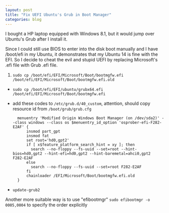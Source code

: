 ```yaml
---
layout: post
title: "Fix UEFI Ubuntu's Grub in Boot Manager"
categories: blog
---
```


I bought a HP laptop equipped with Windows 8.1, but it would jump over Ubuntu's Grub after I install it.

Since I could still use BIOS to enter into the disk boot manually and I have /boot/efi in my Ubuntu, it demonstrates that my Ubuntu 14 is fine with the EFI. So I decide to cheat the evil and stupid UEFI by replacing Microsoft's .efi file with Grub .efi file.

1. `sudo cp /boot/efi/EFI/Microsoft/Boot/bootmgfw.efi /boot/efi/EFI/Microsoft/Boot/bootmgfw.efi.old`
- `sudo cp /boot/efi/EFI/ubuntu/grubx64.efi /boot/efi/EFI/Microsoft/Boot/bootmgfw.efi`
- add these codes to `/etc/grub.d/40_custom`, attention, should copy resource id from `/boot/grub/grub.cfg`


        menuentry 'Modified Origin Windows Boot Manager (on /dev/sda2)' --class windows --class os $menuentry_id_option 'osprober-efi-F282-E2AF' {
            insmod part_gpt
            insmod fat
            set root='hd0,gpt2'
            if [ x$feature_platform_search_hint = xy ]; then
              search --no-floppy --fs-uuid --set=root --hint-bios=hd0,gpt2 --hint-efi=hd0,gpt2 --hint-baremetal=ahci0,gpt2  F282-E2AF
            else
              search --no-floppy --fs-uuid --set=root F282-E2AF
            fi
            chainloader /EFI/Microsoft/Boot/bootmgfw.efi.old
        }


- `update-grub2`

Another more suitable way is to use "efibootmgr" `sudo efibootmgr -o 0005,0004` to specify the order explicitly
